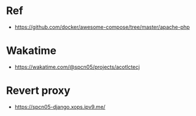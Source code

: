 # Ref
- https://github.com/docker/awesome-compose/tree/master/apache-php

# Wakatime
- https://wakatime.com/@spcn05/projects/acotlctecj

# Revert proxy
- https://spcn05-django.xops.ipv9.me/